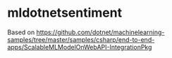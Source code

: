 # mldotnetsentiment
Based on https://github.com/dotnet/machinelearning-samples/tree/master/samples/csharp/end-to-end-apps/ScalableMLModelOnWebAPI-IntegrationPkg
